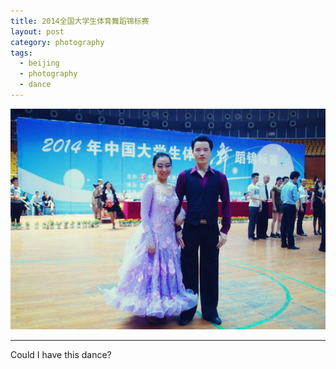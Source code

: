 ```yaml
---
title: 2014全国大学生体育舞蹈锦标赛
layout: post
category: photography
tags:
  - beijing
  - photography
  - dance
---
```


![Ballroom-Dance-Competition](/media/image/2014/dance-competition-2014.jpg)  

---

Could I have this dance?  